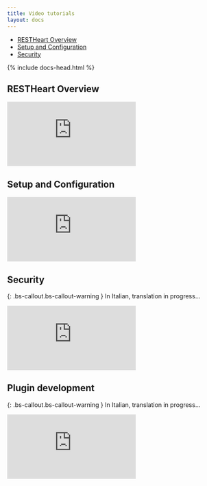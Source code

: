 ```yaml
---
title: Video tutorials
layout: docs
---
```


<div markdown="1" class="d-none d-xl-block col-xl-2 order-last bd-toc">

-   [RESTHeart Overview](#restheart-overview)
-   [Setup and Configuration](#setup-and-configuration)
-   [Security](#security)

</div>
<div markdown="1" class="col-12 col-md-9 col-xl-8 py-md-3 bd-content">

{% include docs-head.html %}

## RESTHeart Overview

<div class="embed-responsive embed-responsive-16by9">
    <iframe src="https://www.youtube.com/embed/9KroH-RvjS0" frameborder="0" allow="accelerometer; autoplay; clipboard-write; encrypted-media; gyroscope; picture-in-picture" allowfullscreen></iframe>
</div>

## Setup and Configuration

<div class="embed-responsive embed-responsive-16by9">
    <iframe src="https://www.youtube.com/embed/dzggm7Wp2fU" frameborder="0" allow="accelerometer; autoplay; clipboard-write; encrypted-media; gyroscope; picture-in-picture" allowfullscreen></iframe>
</div>

## Security

{: .bs-callout.bs-callout-warning }
In Italian, translation in progress...

<div class="embed-responsive embed-responsive-16by9 mb-4">
    <iframe src="https://www.youtube.com/embed/MFUR4SwB8d4" frameborder="0" allow="accelerometer; autoplay; clipboard-write; encrypted-media; gyroscope; picture-in-picture" allowfullscreen></iframe>
</div>

## Plugin development

{: .bs-callout.bs-callout-warning }
In Italian, translation in progress...

<div class="embed-responsive embed-responsive-16by9 mb-4">
    <iframe src="https://www.youtube.com/embed/avRVTu0DaTw" frameborder="0" allow="accelerometer; autoplay; clipboard-write; encrypted-media; gyroscope; picture-in-picture" allowfullscreen></iframe>
</div>
